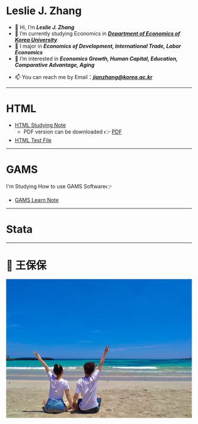 # Leslie J. Zhang

- 👋 Hi, I’m ***Leslie J. Zhang***
- 🌱 I’m currently studying Economics in [***Department of Economics of Korea University***](http://econ.korea.ac.kr/econ/)
- 💞️ I major in ***Economics of Development, International Trade, Labor Economics***
- 👀 I’m interested in ***Economics Growth, Human Capital, Education, Comparative Advantage, Aging***
<!--- 💞️ I’m looking to collaborate on ...
--->
- 📫 You can reach me by Email：***jianzhang@korea.ac.kr***

<!---
Lesliezj09/Lesliezj09 is a ✨ special ✨ repository because its `README.md` (this file) appears on your GitHub profile.
You can click the Preview link to take a look at your changes.
--->

****
# HTML 



* [HTML Studying Note](https://lesliezj09.github.io/Leslie/HTML_Notes/HTML_md_html/)
  * PDF version can be downloaded  👉  [PDF](https://lesliezj09.github.io/Leslie/HTML_Notes/HTML_md_html/pdf)
* [HTML Test File](https://lesliezj09.github.io/Leslie/HTML_Notes/HTML_html/)



****
# GAMS 

I'm Studying How to use GAMS Software👉 

* [GAMS Learn Note](https://lesliezj09.github.io/Leslie/GAMS_Notes/)



****
# Stata




****

# 💌 王保保 

![wangbaobao](2021-06-16-12-45-41.png)
